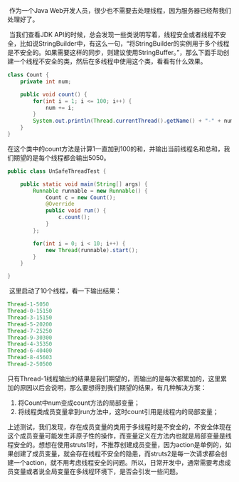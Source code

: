 ​		作为一个Java Web开发人员，很少也不需要去处理线程，因为服务器已经帮我们处理好了。

​		当我们查看JDK API的时候，总会发现一些类说明写着，线程安全或者线程不安全，比如说StringBuilder中，有这么一句，“将StringBuilder的实例用于多个线程是不安全的。如果需要这样的同步，则建议使用StringBuffer。”，那么下面手动创建一个线程不安全的类，然后在多线程中使用这个类，看看有什么效果。

~~~java
class Count {
    private int num;

    public void count() {
        for(int i = 1; i <= 100; i++) {
            num += i;
        }
        System.out.println(Thread.currentThread().getName() + "-" + num);
    }
}
~~~

​		在这个类中的count方法是计算1一直加到100的和，并输出当前线程名和总和，我们期望的是每个线程都会输出5050。

~~~java
public class UnSafeThreadTest {

    public static void main(String[] args) {
        Runnable runnable = new Runnable() {
            Count c = new Count();
            @Override
            public void run() {
                c.count();
            }
        };

        for(int i = 0; i < 10; i++) {
            new Thread(runnable).start();
        }
    }

}
~~~

​		这里启动了10个线程，看一下输出结果：

~~~java
Thread-1-5050
Thread-0-15150
Thread-3-15150
Thread-5-20200
Thread-7-25250
Thread-9-30300
Thread-4-35350
Thread-6-40400
Thread-8-45603
Thread-2-50500
~~~

​		只有Thread-1线程输出的结果是我们期望的，而输出的是每次都累加的，这里累加的原因以后会说明，那么要想得到我们期望的结果，有几种解决方案：

1. 将Count中num变成count方法的局部变量；
2. 将线程类成员变量拿到run方法中，这时count引用是线程内的局部变量；

​		上述测试，我们发现，存在成员变量的类用于多线程时是不安全的，不安全体现在这个成员变量可能发生非原子性的操作，而变量定义在方法内也就是局部变量是线程安全的。想想在使用struts1时，不推荐创建成员变量，因为action是单例的，如果创建了成员变量，就会存在线程不安全的隐患，而struts2是每一次请求都会创建一个action，就不用考虑线程安全的问题。所以，日常开发中，通常需要考虑成员变量或者说全局变量在多线程环境下，是否会引发一些问题。

